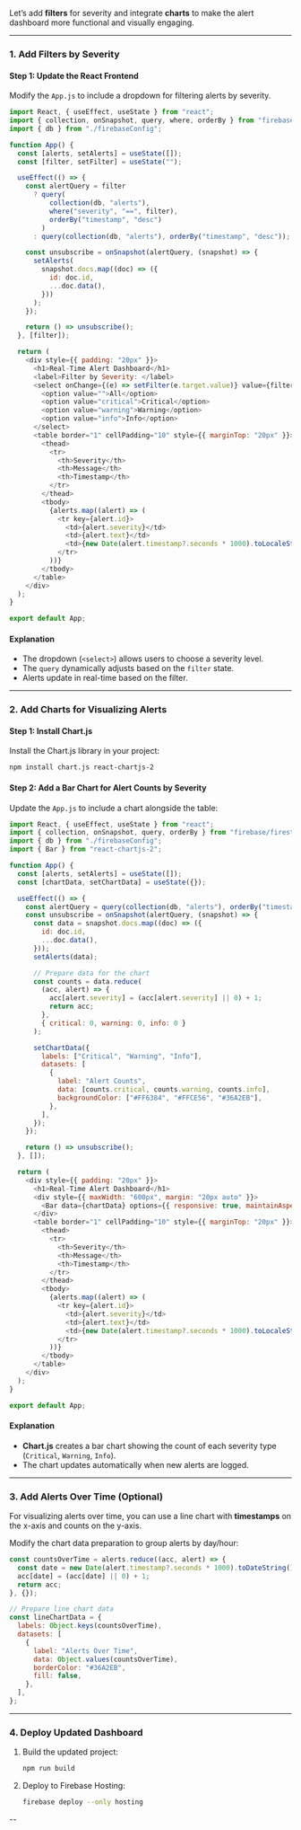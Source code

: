 Let’s add **filters** for severity and integrate **charts** to make the alert dashboard more functional and visually engaging.

---

### **1. Add Filters by Severity**

#### **Step 1: Update the React Frontend**

Modify the `App.js` to include a dropdown for filtering alerts by severity.

```javascript
import React, { useEffect, useState } from "react";
import { collection, onSnapshot, query, where, orderBy } from "firebase/firestore";
import { db } from "./firebaseConfig";

function App() {
  const [alerts, setAlerts] = useState([]);
  const [filter, setFilter] = useState("");

  useEffect(() => {
    const alertQuery = filter
      ? query(
          collection(db, "alerts"),
          where("severity", "==", filter),
          orderBy("timestamp", "desc")
        )
      : query(collection(db, "alerts"), orderBy("timestamp", "desc"));

    const unsubscribe = onSnapshot(alertQuery, (snapshot) => {
      setAlerts(
        snapshot.docs.map((doc) => ({
          id: doc.id,
          ...doc.data(),
        }))
      );
    });

    return () => unsubscribe();
  }, [filter]);

  return (
    <div style={{ padding: "20px" }}>
      <h1>Real-Time Alert Dashboard</h1>
      <label>Filter by Severity: </label>
      <select onChange={(e) => setFilter(e.target.value)} value={filter}>
        <option value="">All</option>
        <option value="critical">Critical</option>
        <option value="warning">Warning</option>
        <option value="info">Info</option>
      </select>
      <table border="1" cellPadding="10" style={{ marginTop: "20px" }}>
        <thead>
          <tr>
            <th>Severity</th>
            <th>Message</th>
            <th>Timestamp</th>
          </tr>
        </thead>
        <tbody>
          {alerts.map((alert) => (
            <tr key={alert.id}>
              <td>{alert.severity}</td>
              <td>{alert.text}</td>
              <td>{new Date(alert.timestamp?.seconds * 1000).toLocaleString()}</td>
            </tr>
          ))}
        </tbody>
      </table>
    </div>
  );
}

export default App;
```

#### **Explanation**
- The dropdown (`<select>`) allows users to choose a severity level.
- The `query` dynamically adjusts based on the `filter` state.
- Alerts update in real-time based on the filter.

---

### **2. Add Charts for Visualizing Alerts**

#### **Step 1: Install Chart.js**
Install the Chart.js library in your project:
```bash
npm install chart.js react-chartjs-2
```

#### **Step 2: Add a Bar Chart for Alert Counts by Severity**
Update the `App.js` to include a chart alongside the table:

```javascript
import React, { useEffect, useState } from "react";
import { collection, onSnapshot, query, orderBy } from "firebase/firestore";
import { db } from "./firebaseConfig";
import { Bar } from "react-chartjs-2";

function App() {
  const [alerts, setAlerts] = useState([]);
  const [chartData, setChartData] = useState({});

  useEffect(() => {
    const alertQuery = query(collection(db, "alerts"), orderBy("timestamp", "desc"));
    const unsubscribe = onSnapshot(alertQuery, (snapshot) => {
      const data = snapshot.docs.map((doc) => ({
        id: doc.id,
        ...doc.data(),
      }));
      setAlerts(data);

      // Prepare data for the chart
      const counts = data.reduce(
        (acc, alert) => {
          acc[alert.severity] = (acc[alert.severity] || 0) + 1;
          return acc;
        },
        { critical: 0, warning: 0, info: 0 }
      );

      setChartData({
        labels: ["Critical", "Warning", "Info"],
        datasets: [
          {
            label: "Alert Counts",
            data: [counts.critical, counts.warning, counts.info],
            backgroundColor: ["#FF6384", "#FFCE56", "#36A2EB"],
          },
        ],
      });
    });

    return () => unsubscribe();
  }, []);

  return (
    <div style={{ padding: "20px" }}>
      <h1>Real-Time Alert Dashboard</h1>
      <div style={{ maxWidth: "600px", margin: "20px auto" }}>
        <Bar data={chartData} options={{ responsive: true, maintainAspectRatio: false }} />
      </div>
      <table border="1" cellPadding="10" style={{ marginTop: "20px" }}>
        <thead>
          <tr>
            <th>Severity</th>
            <th>Message</th>
            <th>Timestamp</th>
          </tr>
        </thead>
        <tbody>
          {alerts.map((alert) => (
            <tr key={alert.id}>
              <td>{alert.severity}</td>
              <td>{alert.text}</td>
              <td>{new Date(alert.timestamp?.seconds * 1000).toLocaleString()}</td>
            </tr>
          ))}
        </tbody>
      </table>
    </div>
  );
}

export default App;
```

#### **Explanation**
- **Chart.js** creates a bar chart showing the count of each severity type (`Critical`, `Warning`, `Info`).
- The chart updates automatically when new alerts are logged.

---

### **3. Add Alerts Over Time (Optional)**

For visualizing alerts over time, you can use a line chart with **timestamps** on the x-axis and counts on the y-axis.

Modify the chart data preparation to group alerts by day/hour:
```javascript
const countsOverTime = alerts.reduce((acc, alert) => {
  const date = new Date(alert.timestamp?.seconds * 1000).toDateString();
  acc[date] = (acc[date] || 0) + 1;
  return acc;
}, {});

// Prepare line chart data
const lineChartData = {
  labels: Object.keys(countsOverTime),
  datasets: [
    {
      label: "Alerts Over Time",
      data: Object.values(countsOverTime),
      borderColor: "#36A2EB",
      fill: false,
    },
  ],
};
```

---

### **4. Deploy Updated Dashboard**

1. Build the updated project:
   ```bash
   npm run build
   ```

2. Deploy to Firebase Hosting:
   ```bash
   firebase deploy --only hosting
   ```

--
